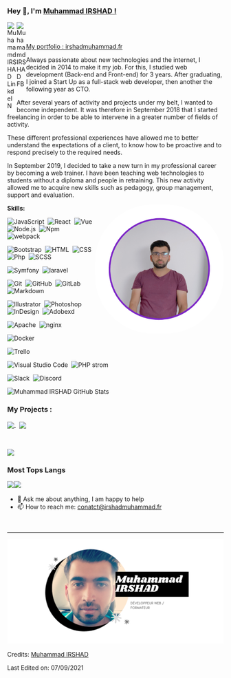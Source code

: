 ### Hey 👋, I'm [Muhammad IRSHAD !](https://github.com/kashifir)

<a href="www.linkedin.com/in/muhammadirshadim/">
  <img align="left" alt="Muhamamd IRSHAD LinkdeIN" width="22px" src="https://img.shields.io/badge/-05122A?style=flat&logo=linkedin" />
</a>

<a href="https://www.facebook.com/irshadmuhammad.fr/">
  <img align="left" alt="Muhamamd IRSHAD FB" width="22px" src="https://img.shields.io/badge/-05122A?style=flat&logo=facebook" />
</a>
</br>

&nbsp;\
 <a href="https://irshadmuhammad.fr/" align="left" > My portfolio : irshadmuhammad.fr </a> 


Always passionate about new technologies and the internet, I decided in 2014 to make it my job. For this, I studied web development (Back-end and Front-end) for 3 years. After graduating, I joined a Start Up as a full-stack web developer, then another the following year as CTO.

After several years of activity and projects under my belt, I wanted to become independent. It was therefore in September 2018 that I started freelancing in order to be able to intervene in a greater number of fields of activity.

These different professional experiences have allowed me to better understand the expectations of a client, to know how to be proactive and to respond precisely to the required needs.

In September 2019, I decided to take a new turn in my professional career by becoming a web trainer. I have been teaching web technologies to students without a diploma and people in retraining. This new activity allowed me to acquire new skills such as pedagogy, group management, support and evaluation.

 <img align="right" height="300px" width= "300px" alt="my pic" src="img/IMG-3958.png"  style="border-radius: 45%"/>

**Skills:**


![JavaScript](https://img.shields.io/badge/-JavaScript-05122A?style=flat&logo=javascript)&nbsp;
![React](https://img.shields.io/badge/-React-05122A?style=flat&logo=react)&nbsp;
![Vue](https://img.shields.io/badge/-Vue.js-05122A?style=flat&logo=Vue.js)&nbsp;
![Node.js](https://img.shields.io/badge/-Node.js-05122A?style=flat&logo=node.js)&nbsp;
![Npm](https://img.shields.io/badge/-npm-05122A?style=flat&logo=npm)&nbsp;
![webpack](https://img.shields.io/badge/-webpack-05122A?style=flat&logo=webpack)&nbsp;


![Bootstrap](https://img.shields.io/badge/-Bootstrap-05122A?style=flat&logo=bootstrap&logoColor=563D7C)&nbsp;
![HTML](https://img.shields.io/badge/-HTML-05122A?style=flat&logo=HTML5)&nbsp;
![CSS](https://img.shields.io/badge/-CSS-05122A?style=flat&logo=CSS3&logoColor=1572B6)&nbsp;
![Php](https://img.shields.io/badge/-Php-05122A?style=flat&logo=PHP&logoColor=1572B6)&nbsp;
![SCSS](https://img.shields.io/badge/-SCSS-05122A?style=flat&logo=SASS)&nbsp;

![Symfony](https://img.shields.io/badge/-Symfony-05122A?style=flat&logo=Symfony)&nbsp;
![laravel](https://img.shields.io/badge/-laravel-05122A?style=flat&logo=laravel)&nbsp;


![Git](https://img.shields.io/badge/-Git-05122A?style=flat&logo=git)&nbsp;
![GitHub](https://img.shields.io/badge/-GitHub-05122A?style=flat&logo=github)&nbsp;
![GitLab](https://img.shields.io/badge/-GitLab-05122A?style=flat&logo=GitLab)&nbsp;
![Markdown](https://img.shields.io/badge/-Markdown-05122A?style=flat&logo=markdown)&nbsp;

![Illustrator](https://img.shields.io/badge/-Illustrator-05122A?style=flat&logo=adobe-illustrator)&nbsp;
![Photoshop](https://img.shields.io/badge/-Photoshop-05122A?style=flat&logo=adobe-photoshop)&nbsp;
![InDesign](https://img.shields.io/badge/-InDesign-05122A?style=flat&logo=adobe-indesign)&nbsp;
![Adobexd](https://img.shields.io/badge/-Adobe%20XD-05122A?style=flat&logo=Adobexd)&nbsp;

![Apache](https://img.shields.io/badge/-Apache-05122A?style=flat&logo=Apache&logoColor=white")&nbsp;
![nginx](https://img.shields.io/badge/-Nginx-05122A?style=flat&logo=nginx&logoColor=white")&nbsp;

![Docker](https://img.shields.io/badge/-Docker-05122A?style=flat&logo=docker)&nbsp;

![Trello](https://img.shields.io/badge/-Trello-05122A?style=flat&logo=Trello&logoColor=white")&nbsp;

![Visual Studio Code](https://img.shields.io/badge/-Visual%20Studio%20Code-05122A?style=flat&logo=visual-studio-code&logoColor=007ACC)&nbsp;
![PHP strom](https://img.shields.io/badge/-Phpstrom-05122A?style=flat&logo=phpstorm&logoColor=white")&nbsp;

![Slack](https://img.shields.io/badge/-Slack-05122A?style=flat&logo=Slack&logoColor=white")&nbsp;
![Discord](https://img.shields.io/badge/-Discord-05122A?style=flat&logo=Discord&logoColor=white")&nbsp;




![Muhammad IRSHAD GitHub Stats](https://github-readme-stats.vercel.app/api?username=kashifir&show_icons=true&theme=tokyonight&include_all_commits=true&count_private=true&line_height=27)


### My Projects :

<a href="https://github.com/kashifir/garagevue">
  <img align="center" src="https://github-readme-stats.vercel.app/api/pin/?username=kashifir&repo=garagevue&theme=tokyonight" />
</a>
&nbsp;

<a href="https://github.com/kashifir/portfolio-muhammad">
  <img align="center" src="https://github-readme-stats.vercel.app/api/pin/?username=kashifir&repo=portfolio-muhammad&theme=tokyonight" />
</a>

&nbsp;


<a href="https://github.com/kashifir/kashifir">
  <img align="center" src="https://github-readme-stats.vercel.app/api/pin/?username=kashifir&repo=kashifir&theme=tokyonight" />
</a>


### Most Tops Langs

<img align="left" src="https://github-readme-stats.vercel.app/api/top-langs?username=kashifir&show_icons=true&theme=tokyonight&include_all_commits=true&count_private=true&line_height=27" />
<img aling="centre" src="https://github-readme-streak-stats.herokuapp.com/?user=kashifir&theme=tokyonight" />

</br>




- 💬 Ask me about anything, I am happy to help
- 📫 How to reach me: conatct@irshadmuhammad.fr

&nbsp;



-----

[![Watch the video](img/img.png)](https://irshadmuhammad.fr/CV.mp4)


Credits: [Muhammad IRSHAD](https://github.com/kashifir)

Last Edited on: 07/09/2021
